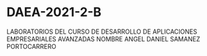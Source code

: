 # DAEA-2021-2-B
LABORATORIOS DEL CURSO DE DESARROLLO DE APLICACIONES EMPRESARIALES AVANZADAS
NOMBRE ANGEL DANIEL SAMANEZ PORTOCARRERO